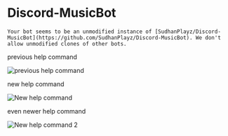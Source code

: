 # Discord-MusicBot

`Your bot seems to be an unmodified instance of [SudhanPlayz/Discord-MusicBot](https://github.com/SudhanPlayz/Discord-MusicBot). We don't allow unmodified clones of other bots.`

previous help command

![previous help command](https://i.imgur.com/GDhMbmR.png)

new help command

![New help command](https://i.imgur.com/WycPOwy.png)

even newer help command

![New help command 2](https://i.imgur.com/ZN5Ppnf.png)
